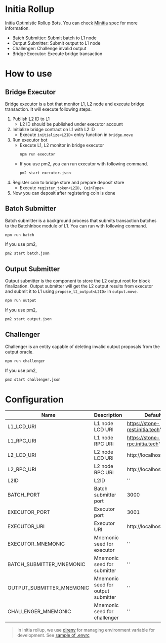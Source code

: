 # Initia Rollup

Initia Optimistic Rollup Bots. You can check [Minitia](https://github.com/initia-labs/minitia) spec for more information.
- Batch Submitter: Submit batch to L1 node
- Output Submitter: Submit output to L1 node
- Challenger: Challenge invalid output
- Bridge Executor: Execute bridge transaction

# How to use

## Bridge Executor

Bridge executor is a bot that monitor L1, L2 node and execute bridge transaction. It will execute following steps.

1. Publish L2 ID to L1
    - L2 ID should be published under executor account
2. Initialize bridge contract on L1 with L2 ID
    - Execute `initialize<L2ID>` entry function in `bridge.move`
3. Run executor bot
    - Execute L1, L2 monitor in bridge executor
        ```bash
        npm run executor
        ```
    - If you use pm2, you can run executor with following command.
        ```bash
        pm2 start executor.json
        ```
4. Register coin to bridge store and prepare deposit store
    - Execute `register_token<L2ID, CoinType>`
5. Now you can deposit after registering coin is done

## Batch Submitter

Batch submitter is a background process that submits transaction batches to the BatchInbox module of L1.
You can run with following command.

```bash
npm run batch
```

If you use pm2,

```bash
pm2 start batch.json
```

## Output Submitter

Output submitter is the component to store the L2 output root for block finalization.
Output submitter will get the L2 output results from executor and submit it to L1 using `propose_l2_output<L2ID>` in `output.move`.

```bash
npm run output
```

If you use pm2,
```bash
pm2 start output.json
```

## Challenger

Challenger is an entity capable of deleting invalid output proposals from the output oracle.


```bash
npm run challenger
```

If you use pm2, 
```bash
pm2 start challenger.json
```

# Configuration

| Name                      | Description                                            | Default                          |
| ------------------------- | ------------------------------------------------------ | -------------------------------- |
| L1_LCD_URI                | L1 node LCD URI                                        | https://stone-rest.initia.tech'  |
| L1_RPC_URI                | L1 node RPC URI                                        | https://stone-rpc.initia.tech'   |
| L2_LCD_URI                | L2 node LCD URI                                        | http://localhost:1317            |
| L2_RPC_URI                | L2 node RPC URI                                        | http://localhost:26657           |
| L2ID                      | L2ID                                                   | ''                               |
| BATCH_PORT                | Batch submitter port                                   | 3000                             |
| EXECUTOR_PORT             | Executor port                                          | 3001                             |
| EXECUTOR_URI              | Executor URI                                           | http://localhost:3000            |
| EXECUTOR_MNEMONIC         | Mnemonic seed for executor                             | ''                               |
| BATCH_SUBMITTER_MNEMONIC  | Mnemonic seed for submitter                            | ''                               |
| OUTPUT_SUBMITTER_MNEMONIC | Mnemonic seed for output submitter                     | ''                               |
| CHALLENGER_MNEMONIC       | Mnemonic seed for challenger                           | ''                               |



> In initia rollup, we use [direnv](https://direnv.net) for managing environment variable for development. See [sample of .envrc](.envrc_sample)
